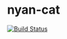 nyan-cat
========

[![Build Status](https://travis-ci.org/spyc3r/nyan-cat.png)](https://travis-ci.org/spyc3r/nyan-cat)

